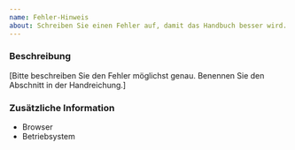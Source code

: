 ```yaml
---
name: Fehler-Hinweis
about: Schreiben Sie einen Fehler auf, damit das Handbuch besser wird.
---
```


### Beschreibung
[Bitte beschreiben Sie den Fehler möglichst genau. Benennen Sie den Abschnitt in der Handreichung.]


### Zusätzliche Information
* Browser
* Betriebsystem
